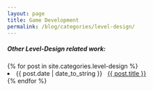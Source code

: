 ```yaml
---
layout: page
title: Game Development
permalink: /blog/categories/level-design/
---
```


<h5> Other Level-Design related work: </h5>

<div class="card">
	{% for post in site.categories.level-design %}
		<li class="category-posts"><span>{{ post.date | date_to_string }}</span> &nbsp; <a href="{{ post.url }}">{{ post.title }}</a></li>
	{% endfor %}
</div>


